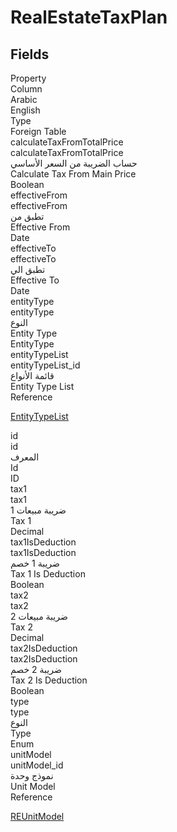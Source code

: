 # RealEstateTaxPlan

<ContentFilter/>

<div class='searchable'>

## Fields

<div class="nama-table">
<div class="row header-row">
<div class="cell">Property</div>
<div class="cell">Column</div>
<div class="cell">Arabic</div>
<div class="cell">English</div>
<div class="cell">Type</div>
<div class="cell">Foreign Table</div>
</div><div class="row searchable" id="calculateTaxFromTotalPrice">
<div class="cell" data-label="Property">calculateTaxFromTotalPrice</div>
<div class="cell" data-label="Column">calculateTaxFromTotalPrice</div>
<div class="cell" data-label="Arabic">حساب الضريبة من السعر الأساسي</div>
<div class="cell" data-label="English">Calculate Tax From Main Price</div>
<div class="cell" data-label="Type">Boolean</div>

</div>

<div class="row searchable" id="effectiveFrom">
<div class="cell" data-label="Property">effectiveFrom</div>
<div class="cell" data-label="Column">effectiveFrom</div>
<div class="cell" data-label="Arabic">تطبق من</div>
<div class="cell" data-label="English">Effective From</div>
<div class="cell" data-label="Type">Date</div>

</div>

<div class="row searchable" id="effectiveTo">
<div class="cell" data-label="Property">effectiveTo</div>
<div class="cell" data-label="Column">effectiveTo</div>
<div class="cell" data-label="Arabic">تطبق الي</div>
<div class="cell" data-label="English">Effective To</div>
<div class="cell" data-label="Type">Date</div>

</div>

<div class="row searchable" id="entityType">
<div class="cell" data-label="Property">entityType</div>
<div class="cell" data-label="Column">entityType</div>
<div class="cell" data-label="Arabic">النوع</div>
<div class="cell" data-label="English">Entity Type</div>
<div class="cell" data-label="Type">EntityType</div>

</div>

<div class="row searchable" id="entityTypeList">
<div class="cell" data-label="Property">entityTypeList</div>
<div class="cell" data-label="Column">entityTypeList_id</div>
<div class="cell" data-label="Arabic">قائمة الأنواع</div>
<div class="cell" data-label="English">Entity Type List</div>
<div class="cell" data-label="Type">Reference</div>
<div class="cell" data-label="Foreign Table">

 [EntityTypeList](/modules/basic/EntityTypeList.md) 
</div>
</div>

<div class="row searchable" id="id">
<div class="cell" data-label="Property">id</div>
<div class="cell" data-label="Column">id</div>
<div class="cell" data-label="Arabic">المعرف</div>
<div class="cell" data-label="English">Id</div>
<div class="cell" data-label="Type">ID</div>

</div>

<div class="row searchable" id="tax1">
<div class="cell" data-label="Property">tax1</div>
<div class="cell" data-label="Column">tax1</div>
<div class="cell" data-label="Arabic">ضريبة مبيعات 1</div>
<div class="cell" data-label="English">Tax 1</div>
<div class="cell" data-label="Type">Decimal</div>

</div>

<div class="row searchable" id="tax1IsDeduction">
<div class="cell" data-label="Property">tax1IsDeduction</div>
<div class="cell" data-label="Column">tax1IsDeduction</div>
<div class="cell" data-label="Arabic">ضريبة 1 خصم</div>
<div class="cell" data-label="English">Tax 1 Is Deduction</div>
<div class="cell" data-label="Type">Boolean</div>

</div>

<div class="row searchable" id="tax2">
<div class="cell" data-label="Property">tax2</div>
<div class="cell" data-label="Column">tax2</div>
<div class="cell" data-label="Arabic">ضريبة مبيعات 2</div>
<div class="cell" data-label="English">Tax 2</div>
<div class="cell" data-label="Type">Decimal</div>

</div>

<div class="row searchable" id="tax2IsDeduction">
<div class="cell" data-label="Property">tax2IsDeduction</div>
<div class="cell" data-label="Column">tax2IsDeduction</div>
<div class="cell" data-label="Arabic">ضريبة 2 خصم</div>
<div class="cell" data-label="English">Tax 2 Is Deduction</div>
<div class="cell" data-label="Type">Boolean</div>

</div>

<div class="row searchable" id="type">
<div class="cell" data-label="Property">type</div>
<div class="cell" data-label="Column">type</div>
<div class="cell" data-label="Arabic">النوع</div>
<div class="cell" data-label="English">Type</div>
<div class="cell" data-label="Type">Enum</div>

</div>

<div class="row searchable" id="unitModel">
<div class="cell" data-label="Property">unitModel</div>
<div class="cell" data-label="Column">unitModel_id</div>
<div class="cell" data-label="Arabic">نموذج وحدة</div>
<div class="cell" data-label="English">Unit Model</div>
<div class="cell" data-label="Type">Reference</div>
<div class="cell" data-label="Foreign Table">

 [REUnitModel](/modules/realestate/REUnitModel.md) 
</div>
</div>


</div>
</div>

